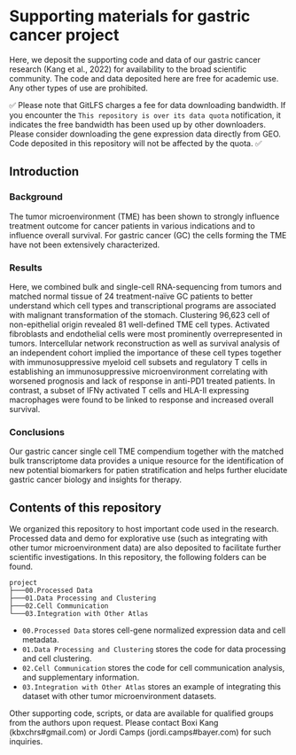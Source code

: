 # Supporting materials for gastric cancer project

Here, we deposit the supporting code and data of our gastric cancer research (Kang et al., 2022) for availability to the broad scientific community. The code and data deposited here are free for academic use. Any other types of use are prohibited.

✅
Please note that GitLFS charges a fee for data downloading bandwidth. If you encounter the `This repository is over its data quota` notification, it indicates the free bandwidth has been used up by other downloaders. Please consider downloading the gene expression data directly from GEO. Code deposited in this repository will not be affected by the quota.
✅

## Introduction

### Background
The tumor microenvironment (TME) has been shown to strongly influence treatment outcome for cancer patients in various indications and to influence overall survival. For gastric cancer (GC) the cells forming the TME have not been extensively characterized.

### Results
Here, we combined bulk and single-cell RNA-sequencing from tumors and matched normal tissue of 24 treatment-naïve GC patients to better understand which cell types and transcriptional programs are associated with malignant transformation of the stomach. Clustering 96,623 cell of non-epithelial origin revealed 81 well-defined TME cell types. Activated fibroblasts and endothelial cells were most prominently overrepresented in tumors. Intercellular network reconstruction as well as survival analysis of an independent cohort implied the importance of these cell types together with immunosuppressive myeloid cell subsets and regulatory T cells in establishing an immunosuppressive microenvironment correlating with worsened prognosis and lack of response in anti-PD1 treated patients. In contrast, a subset of IFNγ activated T cells and HLA-II expressing macrophages were found to be linked to response and increased overall survival.

### Conclusions
Our gastric cancer single cell TME compendium together with the matched bulk transcriptome data provides a unique resource for the identification of new potential biomarkers for patien stratification and helps further elucidate gastric cancer biology and insights for therapy.

## Contents of this repository

We organized this repository to host important code used in the research. Processed data and demo for explorative use (such as integrating with other tumor microenvironment data) are also deposited to facilitate further scientific investigations. In this repository, the following folders can be found.

```
project
├───00.Processed Data
├───01.Data Processing and Clustering
├───02.Cell Communication
└───03.Integration with Other Atlas
```

- `00.Processed Data` stores cell-gene normalized expression data and cell metadata.
- `01.Data Processing and Clustering` stores the code for data processing and cell clustering.
- `02.Cell Communication` stores the code for cell communication analysis, and supplementary information.
- `03.Integration with Other Atlas` stores an example of integrating this dataset with other tumor microenvironment datasets.

Other supporting code, scripts, or data are available for qualified groups from the authors upon request. Please contact Boxi Kang (kbxchrs#gmail.com) or Jordi Camps (jordi.camps#bayer.com) for such inquiries. 
